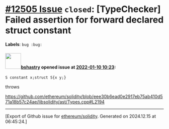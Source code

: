 # [\#12505 Issue](https://github.com/ethereum/solidity/issues/12505) `closed`: [TypeChecker] Failed assertion for forward declared struct constant
**Labels**: `bug :bug:`


#### <img src="https://avatars.githubusercontent.com/u/2388185?v=4" width="50">[bshastry](https://github.com/bshastry) opened issue at [2022-01-10 10:23](https://github.com/ethereum/solidity/issues/12505):

```
S constant x;struct S{x y;}
```

throws

https://github.com/ethereum/solidity/blob/eee30b6ead0e2917eb75ab410d571a18b57c24ae/libsolidity/ast/Types.cpp#L2194




-------------------------------------------------------------------------------



[Export of Github issue for [ethereum/solidity](https://github.com/ethereum/solidity). Generated on 2024.12.15 at 06:45:24.]
